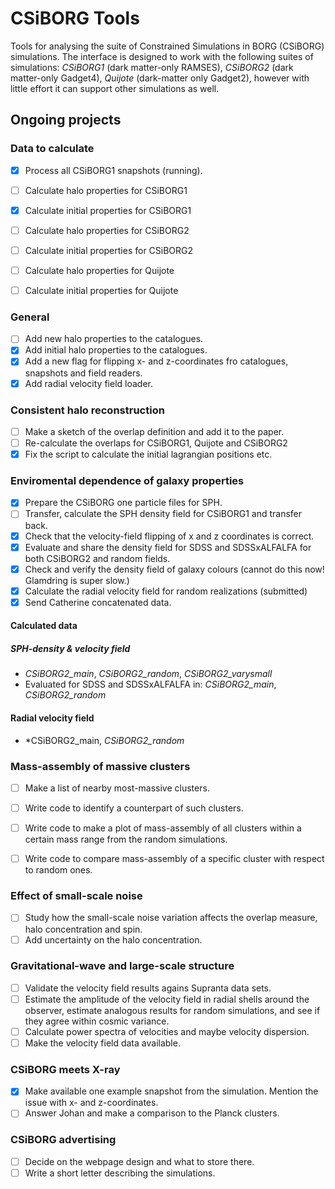 # CSiBORG Tools

Tools for analysing the suite of Constrained Simulations in BORG (CSiBORG) simulations. The interface is designed to work with the following suites of simulations: *CSiBORG1* (dark matter-only RAMSES), *CSiBORG2* (dark matter-only Gadget4), *Quijote* (dark-matter only Gadget2), however with little effort it can support other simulations as well.

## Ongoing projects

### Data to calculate
- [x] Process all CSiBORG1 snapshots (running).
- [ ] Calculate halo properties for CSiBORG1
- [x] Calculate initial properties for CSiBORG1
- [ ] Calculate halo properties for CSiBORG2
- [ ] Calculate initial properties for CSiBORG2
- [ ] Calculate halo properties for Quijote
- [ ] Calculate initial properties for Quijote


### General
- [ ] Add new halo properties to the catalogues.
- [x] Add initial halo properties to the catalogues.
- [x] Add a new flag for flipping x- and z-coordinates fro catalogues, snapshots and field readers.
- [x] Add radial velocity field loader.

### Consistent halo reconstruction
- [ ] Make a sketch of the overlap definition and add it to the paper.
- [ ] Re-calculate the overlaps for CSiBORG1, Quijote and CSiBORG2
- [x] Fix the script to calculate the initial lagrangian positions etc.

### Enviromental dependence of galaxy properties
- [x] Prepare the CSiBORG one particle files for SPH.
- [ ] Transfer, calculate the SPH density field for CSiBORG1 and transfer back.
- [x] Check that the velocity-field flipping of x and z coordinates is correct.
- [x] Evaluate and share the density field for SDSS and SDSSxALFALFA for both CSiBORG2 and random fields.
- [x] Check and verify the density field of galaxy colours (cannot do this now! Glamdring is super slow.)
- [x] Calculate the radial velocity field for random realizations (submitted)
- [x] Send Catherine concatenated data.

#### Calculated data
##### SPH-density & velocity field
- *CSiBORG2_main*, *CSiBORG2_random*, *CSiBORG2_varysmall*
- Evaluated for SDSS and SDSSxALFALFA in: *CSiBORG2_main*, *CSiBORG2_random*

#### Radial velocity field
- *CSiBORG2_main, *CSiBORG2_random*


### Mass-assembly of massive clusters
- [ ] Make a list of nearby most-massive clusters.
- [ ] Write code to identify a counterpart of such clusters.
- [ ] Write code to make a plot of mass-assembly of all clusters within a certain mass range from the random simulations.
- [ ] Write code to compare mass-assembly of a specific cluster with respect to random ones.


### Effect of small-scale noise
- [ ] Study how the small-scale noise variation affects the overlap measure, halo concentration and spin.
- [ ] Add uncertainty on the halo concentration.

### Gravitational-wave and large-scale structure
- [ ] Validate the velocity field results agains Supranta data sets.
- [ ] Estimate the amplitude of the velocity field in radial shells around the observer, estimate analogous results for random simulations, and see if they agree within cosmic variance.
- [ ] Calculate power spectra of velocities and maybe velocity dispersion.
- [ ] Make the velocity field data available.

### CSiBORG meets X-ray
- [x] Make available one example snapshot from the simulation. Mention the issue with x- and z-coordinates.
- [ ] Answer Johan and make a comparison to the Planck clusters.

### CSiBORG advertising
- [ ] Decide on the webpage design and what to store there.
- [ ] Write a short letter describing the simulations.
